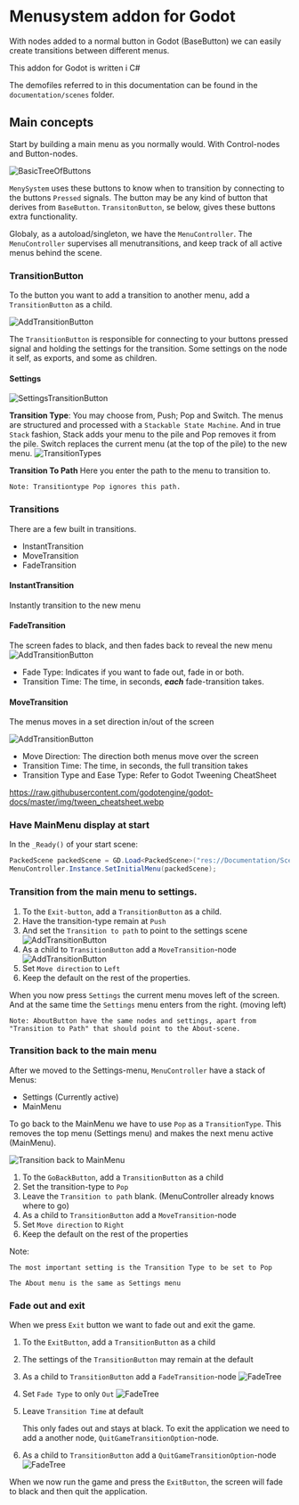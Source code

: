 # Menusystem addon for Godot

With nodes added to a normal button in Godot (BaseButton) we can easily create 
transitions between different menus. 

This addon for Godot is written i C#

The demofiles referred to in this documentation can be found in the 
`documentation/scenes` folder.

## Main concepts 
Start by building a main menu as you normally would. With Control-nodes and Button-nodes. 

![BasicTreeOfButtons](Documentation/Images/basic_tree_only_buttons.png)

`MenySystem` uses these buttons to know when to transition by connecting to 
the buttons `Pressed` signals. The button may be any kind of button that 
derives from `BaseButton`. `TransitonButton`, se below, gives these buttons 
extra functionality. 

Globaly, as a autoload/singleton, we have the `MenuController`. 
The `MenuController` supervises all menutransitions, and keep track of all
active menus behind the scene.

### TransitionButton
To the button you want to add a transition to another menu, add 
a `TransitionButton` as a child.

![AddTransitionButton](Documentation/Images/add_transitionbutton.png)

The `TransitionButton` is responsible for connecting to your buttons pressed signal
and holding the settings for the transition. Some settings on the node it
self, as exports, and some as children.

#### Settings
![SettingsTransitionButton](Documentation/Images/transitionbutton_export_settings.png)

**Transition Type**:
You may choose from, Push; Pop and Switch.
The menus are structured and processed with a `Stackable State Machine`. And in true
`Stack` fashion, Stack adds your menu to the pile and Pop removes it from the pile. Switch
replaces the current menu (at the top of the pile) to the new menu.
![TransitionTypes](Documentation/Images/transitiontypes.png)

**Transition To Path**
Here you enter the path to the menu to transition to. 

	Note: Transitiontype Pop ignores this path.

### Transitions
There are a few built in transitions. 
- InstantTransition
- MoveTransition
- FadeTransition

#### InstantTransition
Instantly transition to the new menu

#### FadeTransition
The screen fades to black, and then fades back to reveal the new menu
![AddTransitionButton](Documentation/Images/fadetransition_settings.png)
- Fade Type: Indicates if you want to fade out, fade in or both. 
- Transition Time: The time, in seconds, ___each___ fade-transition takes. 

#### MoveTransition
The menus moves in a set direction in/out of the screen

![AddTransitionButton](Documentation/Images/movetransition_settings.png)
- Move Direction: The  direction both menus move over the screen
- Transition Time: The time, in seconds, the full transition takes
- Transition Type and Ease Type: Refer to Godot Tweening CheatSheet

https://raw.githubusercontent.com/godotengine/godot-docs/master/img/tween_cheatsheet.webp

### Have MainMenu display at start
In the `_Ready()` of your start scene:
```csharp
PackedScene packedScene = GD.Load<PackedScene>("res://Documentation/Scenes/MainMenu.tscn");
MenuController.Instance.SetInitialMenu(packedScene);
```

### Transition from the main menu to settings.
1. To the `Exit-button`, add a `TransitionButton` as a child.
1. Have the transition-type remain at `Push`
1. And set the `Transition to path` to point to the settings scene
![AddTransitionButton](Documentation/Images/transitionbutton_push_sceneset.png)
1. As a child to `TransitionButton` add a `MoveTransition`-node
![AddTransitionButton](Documentation/Images/movetransition.png)
1. Set `Move direction` to `Left`
1. Keep the default on the rest of the properties.

When you now press `Settings` the current menu moves left of the screen. And at the same
time the `Settings` menu enters from the right. (moving left)

	Note: AboutButton have the same nodes and settings, apart from 
	"Transition to Path" that should point to the About-scene.

### Transition back to the main menu
After we moved to the Settings-menu, `MenuController` have a stack of Menus:
- Settings (Currently active)
- MainMenu 

To go back to the MainMenu we have to use `Pop` as a `TransitionType`. This removes
the top menu (Settings menu) and makes the next menu active (MainMenu).

![Transition back to MainMenu](Documentation/Images/settingsmenu_nodetree.png)

1. To the `GoBackButton`, add a `TransitionButton` as a child
1. Set the transition-type to `Pop`
1. Leave the `Transition to path` blank. (MenuController already knows where to go)
1. As a child to `TransitionButton` add a `MoveTransition`-node
1. Set `Move direction` to `Right`
1. Keep the default on the rest of the properties 

Note:
	
	The most important setting is the Transition Type to be set to Pop

	The About menu is the same as Settings menu
	
### Fade out and exit

When we press `Exit` button we want to fade out and exit the game.

1. To the `ExitButton`, add a `TransitionButton` as a child
1. The settings of the `TransitionButton` may remain at the default
1. As a child to `TransitionButton` add a `FadeTransition`-node
	![FadeTree](Documentation/Images/fadetransition_nodetree.png)
1. Set `Fade Type` to only `Out`
	![FadeTree](Documentation/Images/fadetransition_settings.png)
1. Leave `Transition Time` at default

	This only fades out and stays at black. To exit the application we need to add a another
	node, `QuitGameTransitionOption`-node.

1. As a child to `TransitionButton` add a `QuitGameTransitionOption`-node
	![FadeTree](Documentation/Images/fadetransition_nodetree_quitgame.png)

When we now run the game and press the `ExitButton`, the screen will fade to black and
then quit the application. 

